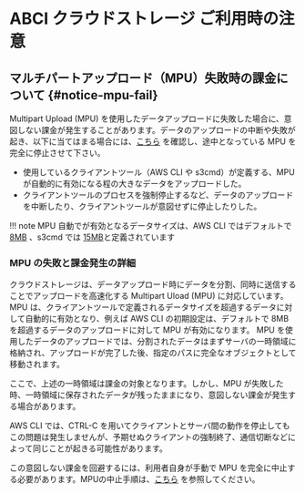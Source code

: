 # ABCI クラウドストレージ ご利用時の注意

## マルチパートアップロード（MPU）失敗時の課金について {#notice-mpu-fail}

Multipart Upload (MPU) を使用したデータアップロードに失敗した場合に、意図しない課金が発生することがあります。データのアップロードの中断や失敗が起き、以下に当てはまる場合には、[こちら](usage.md#abort-mpu) を確認し、途中となっている MPU を完全に停止させて下さい。

* 使用しているクライアントツール（AWS CLI や s3cmd）が定義する、MPU が自動的に有効になる程の大きなデータをアップロードした。
* クライアントツールのプロセスを強制停止するなど、データのアップロードを中断したり、クライアントツールが意図せずに停止したりした。

!!! note
    MPU 自動でが有効となるデータサイズは、AWS CLI ではデフォルトで [8MB](https://docs.aws.amazon.com/cli/latest/topic/s^Z^Z3-config.html#multipart-threshold) 、s3cmd では [15MB](https://s3tools.org/kb/item13.htm)と定義されています

### MPU の失敗と課金発生の詳細

クラウドストレージは、データアップロード時にデータを分割、同時に送信することでアップロードを高速化する Multipart Uload (MPU) に対応しています。
MPU は、クライアントツールで定義されるデータサイズを超過するデータに対して自動的に有効となり、例えば AWS CLI の初期設定は、デフォルトで 8MB を超過するデータのアップロードに対して MPU が有効になります。
MPU を使用したデータのアップロードでは、分割されたデータはまずサーバの一時領域に格納され、アップロードが完了した後、指定のパスに完全なオブジェクトとして移動されます。

ここで、上述の一時領域は課金の対象となります。しかし、MPU が失敗した時、一時領域に保存されたデータが残ったままになり、意図しない課金が発生する場合があります。

AWS CLI では、CTRL-C を用いてクライアントとサーバ間の動作を停止してもこの問題は発生しませんが、予期せぬクライアントの強制終了、通信切断などによって同じことが起きる可能性があります。

この意図しない課金を回避するには、利用者自身が手動で MPU を完全に中止する必要があります。MPUの中止手順は、[こちら](usage.md#abort-mpu) を参照してください。